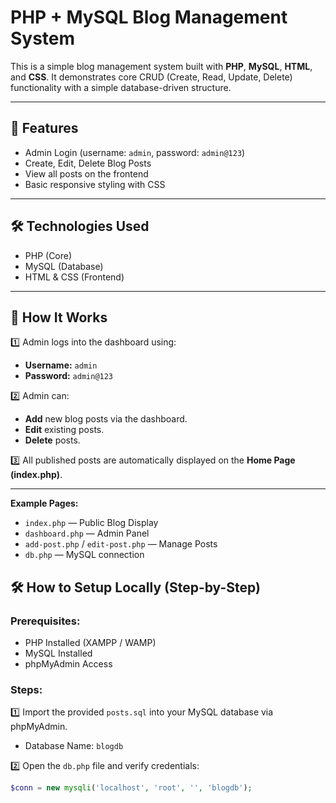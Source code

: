 # PHP + MySQL Blog Management System

This is a simple blog management system built with **PHP**, **MySQL**, **HTML**, and **CSS**. It demonstrates core CRUD (Create, Read, Update, Delete) functionality with a simple database-driven structure.

---

## 🚀 Features
- Admin Login (username: `admin`, password: `admin@123`)
- Create, Edit, Delete Blog Posts
- View all posts on the frontend
- Basic responsive styling with CSS

---

## 🛠️ Technologies Used
- PHP (Core)
- MySQL (Database)
- HTML & CSS (Frontend)

---
## 🔧 How It Works

1️⃣ Admin logs into the dashboard using:
   - **Username:** `admin`
   - **Password:** `admin@123`

2️⃣ Admin can:
   - **Add** new blog posts via the dashboard.
   - **Edit** existing posts.
   - **Delete** posts.

3️⃣ All published posts are automatically displayed on the **Home Page (index.php)**.

---

**Example Pages:**
- `index.php` — Public Blog Display
- `dashboard.php` — Admin Panel
- `add-post.php` / `edit-post.php` — Manage Posts
- `db.php` — MySQL connection
## 🛠️ How to Setup Locally (Step-by-Step)
### Prerequisites:
- PHP Installed (XAMPP / WAMP)
- MySQL Installed
- phpMyAdmin Access

### Steps:
1️⃣ Import the provided `posts.sql` into your MySQL database via phpMyAdmin.
   - Database Name: `blogdb`

2️⃣ Open the `db.php` file and verify credentials:
```php
$conn = new mysqli('localhost', 'root', '', 'blogdb');


